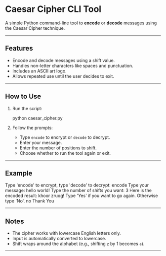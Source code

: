# Caesar Cipher CLI Tool

A simple Python command-line tool to **encode** or **decode** messages using the Caesar Cipher technique.

---

## Features

- Encode and decode messages using a shift value.
- Handles non-letter characters like spaces and punctuation.
- Includes an ASCII art logo.
- Allows repeated use until the user decides to exit.

---

## How to Use

1. Run the script:

   python caesar_cipher.py

2. Follow the prompts:

   - Type `encode` to encrypt or `decode` to decrypt.
   - Enter your message.
   - Enter the number of positions to shift.
   - Choose whether to run the tool again or exit.

---

## Example

Type 'encode' to encrypt, type 'decode' to decrypt:
encode
Type your message:
hello world!
Type the number of shifts you want:
3
Here is the encoded result: khoor zruog!
Type 'Yes' if you want to go again. Otherwise type 'No'.
no
Thank You

---

## Notes

- The cipher works with lowercase English letters only.
- Input is automatically converted to lowercase.
- Shift wraps around the alphabet (e.g., shifting `z` by 1 becomes `a`).

---

